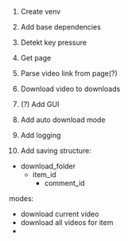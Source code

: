 1. Create venv
2. Add base dependencies

4. Detekt key pressure
4. Get page
5. Parse video link from page(?)
6. Download video to downloads

7. (?) Add GUI
8. Add auto download mode
9. Add logging
10. Add saving structure:
   - download_folder
     - item_id
       - comment_id

modes:
* download current video
* download all videos for item
* 